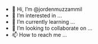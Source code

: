 - 👋 Hi, I’m @jordenmuzzammil
- 👀 I’m interested in ...
- 🌱 I’m currently learning ...
- 💞️ I’m looking to collaborate on ...
- 📫 How to reach me ...

<!---
jordenmuzzammil/jordenmuzzammil is a ✨ special ✨ repository because its `README.md` (this file) appears on your GitHub profile.
You can click the Preview link to take a look at your changes.
--->
